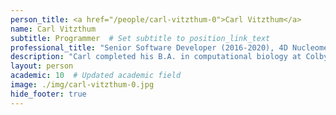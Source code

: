 ```yaml
---
person_title: <a href="/people/carl-vitzthum-0">Carl Vitzthum</a>
name: Carl Vitzthum
subtitle: Programmer  # Set subtitle to position_link_text
professional_title: "Senior Software Developer (2016-2020), 4D Nucleome DCIC, Senior Software Engineer, Seres Therapeutics"
description: "Carl completed his B.A. in computational biology at Colby College in Spring 2016 and joined the Park lab shortly after. After starting as a Junior Scientific Programmer in Park Lab, he was rapidly promoted first to Junior Software Developer, then Software Developer, and finally Senior Software Developer for the 4DN DCIC. He manages the back-end development and DevOps of the 4DN Data Portal. As acting lead developer, he helps to coordinate and plan software development throughout the 4DN DCIC team."
layout: person
academic: 10  # Updated academic field
image: ./img/carl-vitzthum-0.jpg
hide_footer: true
---
```


